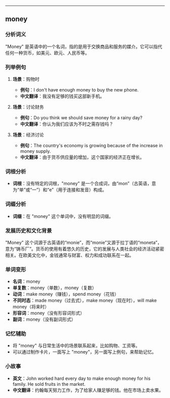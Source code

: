 
---------------
## money
### 分析词义
"Money" 是英语中的一个名词，指的是用于交换商品和服务的媒介。它可以指代任何一种货币，如美元、欧元、人民币等。

### 列举例句
1. **场景**：购物时
   - **例句**：I don't have enough money to buy the new phone.
   - **中文翻译**：我没有足够的钱买这部新手机。

2. **场景**：讨论财务
   - **例句**：Do you think we should save money for a rainy day?
   - **中文翻译**：你认为我们应该为不时之需存钱吗？

3. **场景**：经济讨论
   - **例句**：The country's economy is growing because of the increase in money supply.
   - **中文翻译**：由于货币供应量的增加，这个国家的经济正在增长。

### 词根分析
- **词根**：没有特定的词根，"money" 是一个合成词，由“mon”（古英语，意为“单”或“一”）和“e”（用于连接和发音）构成。

### 词缀分析
- **词缀**：在 "money" 这个单词中，没有明显的词缀。

### 发展历史和文化背景
"Money" 这个词源于古英语的“monie”，而“monie”又源于拉丁语的“moneta”，意为“铸币厂”。货币的使用有着悠久的历史，它的发展与人类社会的经济活动紧密相关。在欧美文化中，金钱通常与财富、权力和成功联系在一起。

### 单词变形
- **名词**：money
- **单复数**：money（单数），money（复数）
- **动词**：make money（赚钱），spend money（花钱）
- **不同时态**：made money（过去式），make money（现在时），will make money（将来时）
- **形容词**：money（没有形容词形式）
- **副词**：money（没有副词形式）

### 记忆辅助
- 将 "money" 与日常生活中的场景联系起来，比如购物、工资等。
- 可以通过制作卡片，一面写上 "money"，另一面写上例句，来帮助记忆。

### 小故事
- **英文**：John worked hard every day to make enough money for his family. He sold fruits in the market. 
- **中文翻译**：约翰每天努力工作，为了给家人赚足够的钱。他在市场上卖水果。


